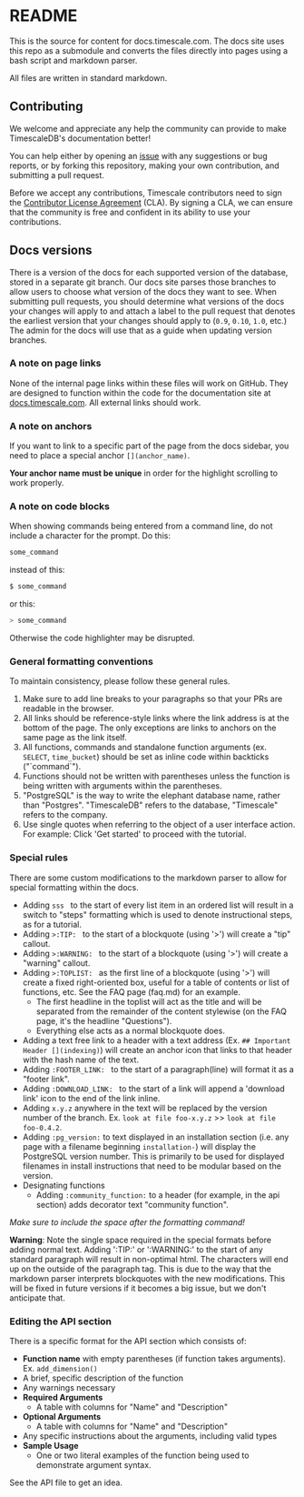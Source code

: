# README #

This is the source for content for docs.timescale.com.
The docs site uses this repo as a submodule and converts the files directly into
pages using a bash script and markdown parser.

All files are written in standard markdown.

## Contributing

We welcome and appreciate any help the community can provide to make
TimescaleDB's documentation better!

You can help either by opening an
[issue](https://github.com/timescale/docs.timescale.com-content/issues) with
any suggestions or bug reports, or by forking this repository, making your own
contribution, and submitting a pull request.

Before we accept any contributions, Timescale contributors need to
sign the [Contributor License Agreement](https://cla-assistant.io/timescale/docs.timescale.com-content) (CLA).
By signing a CLA, we can ensure that the community is free and confident in its
ability to use your contributions.

## Docs versions

There is a version of the docs for each supported version of the database, stored in
a separate git branch.  Our docs site parses those branches to allow users to choose
what version of the docs they want to see.  When submitting pull requests, you should determine
what versions of the docs your changes will apply to and attach a label to the pull request
that denotes the earliest version that your changes should apply to (`0.9`, `0.10`, `1.0`, etc.)
The admin for the docs will use that as a guide when updating version branches.

### A note on page links

None of the internal page links within these files will work on GitHub.  They are designed to function within the code for the documentation site at [docs.timescale.com](http://docs.timescale.com).  All external links should work.

### A note on anchors

If you want to link to a specific part of the page from the docs sidebar, you
need to place a special anchor `[](anchor_name)`.

**Your anchor name must be unique** in order for the highlight scrolling to work properly.

### A note on code blocks
When showing commands being entered from a command line, do not include a
character for the prompt.  Do this:

```bash
some_command
```

instead of this:
```bash
$ some_command
```

or this:
```bash
> some_command
```

Otherwise the code highlighter may be disrupted.

### General formatting conventions

To maintain consistency, please follow these general rules.
1. Make sure to add line breaks to your paragraphs so that your PRs are readable
in the browser.
1. All links should be reference-style links where the link address is at the
bottom of the page.  The only exceptions are links to anchors on the same page
as the link itself.
1. All functions, commands and standalone function arguments (ex. `SELECT`,
`time_bucket`) should be set as inline code within backticks ("\`command\`").
1. Functions should not be written with parentheses unless the function is
being written with arguments within the parentheses.
1. "PostgreSQL" is the way to write the elephant database name, rather than
"Postgres".  "TimescaleDB" refers to the database, "Timescale" refers to the
company.
1. Use single quotes when referring to the object of a user interface action.
For example: Click 'Get started' to proceed with the tutorial.

### Special rules
There are some custom modifications to the markdown parser to allow for special
formatting within the docs.

+ Adding `sss ` to the start of every list item in an ordered list will result in
  a switch to "steps" formatting which is used to denote instructional steps, as
  for a tutorial.
+ Adding `>:TIP: ` to the start of a blockquote (using '>') will create a "tip" callout.
+ Adding `>:WARNING: ` to the start of a blockquote (using '>') will create a "warning" callout.
+ Adding `>:TOPLIST: ` as the first line of a blockquote (using '>') will
create a fixed right-oriented box, useful for a table of contents or list of
functions, etc.  See the FAQ page (faq.md) for an example.
    - The first headline in the toplist will act as the title and will be separated from the remainder of the content stylewise (on the FAQ page, it's the headline "Questions").
    - Everything else acts as a normal blockquote does.
+ Adding a text free link to a header with a text address (Ex. `## Important Header [](indexing)`) will create an anchor icon that links to that header with the hash name of the text.
+ Adding `:FOOTER_LINK: ` to the start of a paragraph(line) will format it as a "footer link".
+ Adding `:DOWNLOAD_LINK: ` to the start of a link will append a 'download link' icon to the end of the link inline.
+ Adding `x.y.z` anywhere in the text will be replaced by the version number of the branch.  Ex. `look at file foo-x.y.z` >> `look at file foo-0.4.2`.
+ Adding `:pg_version:` to text displayed in an installation section (i.e. any page with a filename beginning `installation-`) will display the PostgreSQL version number.  This is primarily to be used for displayed filenames in install instructions that need to be modular based on the version.
+ Designating functions
    + Adding `:community_function:` to a header (for example, in the api section) adds decorator text "community function".

_Make sure to include the space after the formatting command!_

**Warning**: Note the single space required in the special formats before adding
normal text. Adding ':TIP:' or ':WARNING:' to the start of any standard paragraph will
result in non-optimal html.  The characters will end up on the outside of the
paragraph tag.  This is due to the way that the markdown parser interprets
blockquotes with the new modifications.
This will be fixed in future versions if it becomes a big issue, but we don't
anticipate that.

### Editing the API section

There is a specific format for the API section which consists of:
- **Function name** with empty parentheses (if function takes arguments). Ex. `add_dimension()`
- A brief, specific description of the function
- Any warnings necessary
- **Required Arguments**
    - A table with columns for "Name" and "Description"
- **Optional Arguments**
    - A table with columns for "Name" and "Description"
- Any specific instructions about the arguments, including valid types
- **Sample Usage**
    - One or two literal examples of the function being used to demonstrate argument syntax.

See the API file to get an idea.
